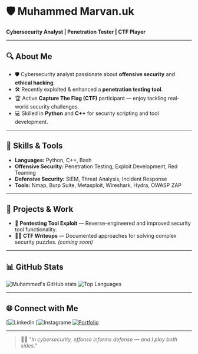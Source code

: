 # 🛡️ Muhammed Marvan.uk

**Cybersecurity Analyst | Penetration Tester | CTF Player**

---

## 🔍 About Me
- 🛡 Cybersecurity analyst passionate about **offensive security** and **ethical hacking**.
- 🛠 Recently exploited & enhanced a **penetration testing tool**.
- 🏆 Active **Capture The Flag (CTF)** participant — enjoy tackling real-world security challenges.
- 💻 Skilled in **Python** and **C++** for security scripting and tool development.

---

## 🚀 Skills & Tools
- **Languages:** Python, C++, Bash
- **Offensive Security:** Penetration Testing, Exploit Development, Red Teaming
- **Defensive Security:** SIEM, Threat Analysis, Incident Response
- **Tools:** Nmap, Burp Suite, Metasploit, Wireshark, Hydra, OWASP ZAP

---

## 📌 Projects & Work
- 🔧 **Pentesting Tool Exploit** — Reverse-engineered and improved security tool functionality.
- 🏴‍☠️ **CTF Writeups** — Documented approaches for solving complex security puzzles. *(coming soon)*

---

## 📊 GitHub Stats
![Muhammed's GitHub stats](https://github-readme-stats.vercel.app/api?username=muhammed-marvan-uk&show_icons=true&theme=radical)
![Top Languages](https://github-readme-stats.vercel.app/api/top-langs/?username=muhammed-marvan-uk&layout=compact&theme=radical)

---

## 🌐 Connect with Me
[![LinkedIn](www.linkedin.com/in/muhammed-marvan-9ba5bb370)
[![Instagrame](https://www.instagram.com/marvann___?igsh=cWtpcTJhNW54OTZ2)
[![Portfolio](https://img.shields.io/badge/Portfolio-ff5722?logo=google-chrome&logoColor=white)](https://your-portfolio.com)

---

> 🕵️‍♂️ *"In cybersecurity, offense informs defense — and I play both sides."*
